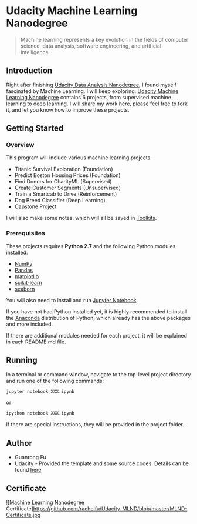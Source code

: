 # Udacity Machine Learning Nanodegree

> Machine learning represents a key evolution in the fields of computer science, data analysis, software engineering, and artificial intelligence.

## Introduction

Right after finishing [Udacity Data Analysis Nanodegree](https://github.com/rachelfu/Udacity-DAND), I found myself fascinated by Machine Learning. I will keep exploring. [Udacity Machine Learning Nanodegree](https://www.udacity.com/course/machine-learning-engineer-nanodegree--nd009) contains 6 projects, from supervised machine learning to deep learning. I will share my work here, please feel free to fork it, and let you know how to improve these projects.

## Getting Started

### Overview
This program will include various machine learning projects. 

* Titanic Survival Exploration (Foundation)
* Predict Boston Housing Prices (Foundation)
* Find Donors for CharityML (Supervised) 
* Create Customer Segments (Unsupervised)
* Train a Smartcab to Drive (Reinforcement)
* Dog Breed Classifier (Deep Learning)
* Capstone Project

I will also make some notes, which will all be saved in [Toolkits](https://github.com/rachelfu/Toolkit). 

### Prerequisites

These projects requires **Python 2.7** and the following Python modules installed:

* [NumPy](http://www.numpy.org/)
* [Pandas](http://pandas.pydata.org)
* [matplotlib](http://matplotlib.org/)
* [scikit-learn](http://scikit-learn.org/stable/)
* [seaborn](https://seaborn.pydata.org)

You will also need to install and run [Jupyter Notebook](http://ipython.org/notebook.html).

If you have not had Python installed yet, it is highly recommended to install the [Anaconda](http://continuum.io/downloads) distribution of Python, which already has the above packages and more included.

If there are additional modules needed for each project, it will be explained in each README.md file.

## Running

In a terminal or command window, navigate to the top-level project directory and run one of the following commands:

```bash
jupyter notebook XXX.ipynb
```

or 

```bash
ipython notebook XXX.ipynb
```

If there are special instructions, they will be provided in the project folder.

## Author

* Guanrong Fu
* Udacity - Provided the template and some source codes. Details can be found [here](https://github.com/udacity/machine-learning)

## Certificate

![Machine Learning Nanodegree Certificate]https://github.com/rachelfu/Udacity-MLND/blob/master/MLND-Certificate.jpg


